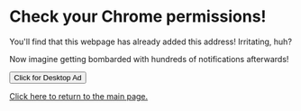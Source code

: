 <html>
    <head>
        <meta charset="utf-8">
        <script type="text/javascript" src=""></script>
    </head>
    <body>
        <h1>Check your Chrome permissions!</h1>
        <p>You'll find that this webpage has already added this address! Irritating, huh?</p>
        <p>Now imagine getting bombarded with hundreds of notifications afterwards!</p>
        <p></p>
        <button onclick="notifyMe()">Click for Desktop Ad</button>
        <p>
        <a href="index.html" title="Main page">Click here to return to the main page.</a>
    </body>
</html>
